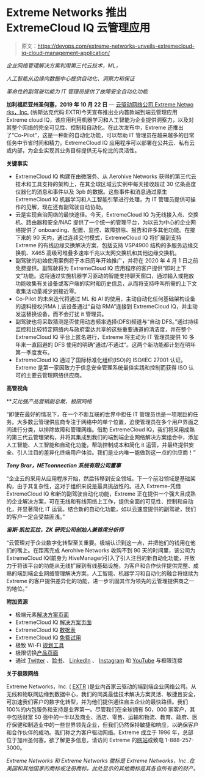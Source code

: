 # Extreme Networks 推出 ExtremeCloud IQ 云管理应用

> 原文：<https://devops.com/extreme-networks-unveils-extremecloud-iq-cloud-management-application/>

*企业网络管理解决方案利用第三代云技术，ML，*

*人工智能从边缘向数据中心提供自动化、洞察力和保证*

*革命性的副驾驶功能为 IT 管理员提供了故障安全自动化功能*

**加利福尼亚州圣何塞，2019 年 10 月 22 日** — [云驱动网络公司 Extreme Netwo rks，Inc.](https://www.extremenetworks.com/?utm_campaign=Q2-20_PR_ExtremeCloud_IQ&utm_medium=web&utm_source=PR-ExtremeCloud-IQ&utm_content=home) (纳斯达克代码:EXTR)今天宣布推出业内首款端到端云管理应用 Extreme cloud IQ，该应用利用机器学习和人工智能为企业提供洞察力，以及对其整个网络的完全可见性、控制和自动化。在此次发布中，Extreme 还推出了“Co-Pilot”，这是一种新的自动化功能，可以帮助 IT 管理员在越来越多的日常任务中节省时间和精力。ExtremeCloud IQ 应用程序可以部署在公共云、私有云或内部，为企业实现其业务目标提供无与伦比的灵活性。

**关键事实**

*   ExtremeCloud IQ 构建在由微服务、从 Aerohive Networks 获得的第三代云技术和工具支持的架构上，在其全球区域云实例中每天接收超过 30 亿条高度仪器化的消息和事件以及 3pb 的数据。这些事件和消息通过原生 ExtremeCloud IQ 机器学习和人工智能引擎进行处理，为 IT 管理员提供可操作的见解，现在还有副驾驶自动协助。
*   云是实现自治网络的最快途径。今天，ExtremeCloud IQ 为无线接入点、交换机、路由器和安全/NAC 提供了一个统一的管理平台，为以云为中心的企业网络提供了 onboarding、配置、监控、故障排除、报告和许多其他功能。在接下来的 90 天内，通过连续交付模式，ExtremeCloud IQ 将扩展到支持 Extreme 的有线边缘交换解决方案，包括支持 VSP4900 结构的多服务边缘交换机、X465 高级可堆叠多速率千兆以太网交换机和其他边缘交换机。
*   副驾驶的初始使用案例将于本日历年开始推广，并将在 2020 年 4 月 1 日之前免费提供。副驾驶将为 ExtremeCloud IQ 应用程序的客户提供“即时上下文”功能。这将通过实施机器学习驱动的智能支持聊天窗口，通过输入或拖放功能收集有关设备或客户端的实时和历史信息，从而将支持呼叫所需的上下文收集活动量减少到接近零。
*   Co-Pilot 的未来迭代将通过 ML 和 AI 的使用，主动自动化任何基础架构设备的退料授权(RMA ),该设备通过“自动 RMA”连接到 ExtremeCloud IQ，并主动发送替换设备，而不会打扰 it 管理员。
*   副驾驶也将采取猜测是否使用动态频率选择(DFS)频道与“自动 DFS。”通过持续监控和比较特定网络内与政府雷达共享的这些重要通道的清洁度，并在整个 ExtremeCloud IQ 平台上匿名进行，Extreme 将主动为 IT 管理员提供 10 多年来一直回避的 DFS 使用的明确“通过/不通过”。这两个新功能都计划在明年第一季度发布。
*   ExtremeCloud IQ 通过了国际标准化组织(ISO)的 ISO/IEC 27001 认证。Extreme 是第一家因致力于信息安全管理系统最佳实践和控制而获得 ISO 认可的主要云管理网络供应商。

**高管视角**

***艾比强产品营销副总裁，*极限网络**

“即使在最好的情况下，在一个不断互联的世界中担任 IT 管理员也是一项艰巨的任务。大多数云管理供应商专注于网络中的单个位置，迫使管理员在多个用户界面之间进行分类，以排除故障和管理网络。借助 ExtremeCloud IQ，我们将采用成熟的第三代云管理架构，并将其集成到我们的端到端企业网络解决方案组合中，添加人工智能、人工智能和自动化功能，帮助控制成本和简化 it 运营，并最终提供安全、引人注目的差异化终端用户体验。我们是业内唯一能做到这一点的供应商！”

***Tony Brar，NETconnection 系统有限公司董事***

“企业云的采用从应用程序开始，然后转移到安全领域。下一个前沿领域是基础架构，由于其复杂性，这对于组织来说是最具挑战性的。进入 Extreme–凭借 ExtremeCloud IQ 和新的副驾驶自动化功能，Extreme 正在提供一个强大且成熟的企业解决方案，可在无线和有线网络上工作，提供全面的可见性、控制和自动化，并显著简化 IT 运营。结合新的自动化功能，如以云速度提供的副驾驶，我们的客户一定会受益匪浅。”

***宙斯·凯拉瓦拉，ZK 研究公司创始人兼首席分析师***

“云管理对于企业数字化转型至关重要。极端认识到这一点，并把他们的钱用在他们的嘴上。在距离完成 Aerohive Networks 收购不到 90 天的时间里，该公司为 ExtremeCloud IQ(前身为 HiveManager)引入了引人注目的新自动化功能，并致力于将该平台的功能从无线扩展到有线基础设施，为客户和合作伙伴提供完整、成熟的端到端企业网络管理解决方案。人工智能、机器学习和自动化的融合将继续为 Extreme 的客户提供差异化的功能，进一步巩固其作为领先的云管理提供商之一的地位。”

**附加资源**

*   极端元素[解决方案页面](https://www.extremenetworks.com/resources/solution-brief/extreme-elements-the-building-blocks-of-the-autonomous-enterprise/?utm_campaign=Q2-20_PR_ExtremeCloud_IQ&utm_medium=web&utm_source=PR-ExtremeCloud-IQ&utm_content=ExtremeElementsSolutionBrief)
*   ExtremeCloud IQ [解决方案页面](https://www.extremenetworks.com/extremecloud-iq/?utm_campaign=Q2-20_PR_ExtremeCloud_IQ&utm_medium=web&utm_source=PR-ExtremeCloud-IQ&utm_content=ExtremeCloud%20IQ)
*   ExtremeCloud IQ [数据表](https://cloud.kapostcontent.net/pub/e2a6e40e-443f-brend4b44-ac84-526983d92b39/extremecloud-iq-data-sheet?kui=2qYJQBLLSMFlHTlUjgFbNA?utm_campaign=Q2-20_PR_ExtremeCloud_IQ&utm_medium=web&utm_source=PR_ExtremeCloud_IQ&utm_content=ExtremeCloudIQDataSheet)
*   ExtremeCloud IQ [免费试用](https://www.extremenetworks.com/cloud-networking/?utm_campaign=Q2-20_PR_ExtremeCloud_IQ&utm_medium=web&utm_source=PR-ExtremeCloud-IQ&utm_content=ExtremeCloud%20IQ%20Trial)
*   极致 Wi-Fi [规划工具](https://www.extremenetworks.com/planner/?utm_campaign=Q2-20_PR_ExtremeCloud_IQ&utm_medium=web&utm_source=PR-ExtremeCloud-IQ&utm_content=WiFi%20Planning%20Tool)
*   极限切换[产品页面](https://www.extremenetworks.com/products/extremeswitching/?utm_campaign=Q2-20_PR_ExtremeCloud_IQ&utm_medium=web&utm_source=PR-ExtremeCloud-IQ&utm_content=ExtremeSwitching)
*   通过 [Twitter](https://twitter.com/extremenetworks) 、[脸书](https://www.facebook.com/extremenetworks)、 [LinkedIn](https://www.linkedin.com/company/extreme-networks/) 、 [Instagram](https://www.instagram.com/extremenetworks/?hl=en) 和 [YouTube](https://www.youtube.com/extremenetworks) 与极限连接

**关于极限网络**

Extreme Networks，Inc. ( [EXTR](https://finance.yahoo.com/quote/EXTR?ltr=1) )是业内首家云驱动的端到端企业网络公司。从无线和物联网边缘到数据中心，我们的同类最佳技术解决方案灵活、敏捷且安全，可加速我们客户的数字化转型，并为他们提供通往自主企业的最快路径。我们 100%的内包服务和支持是业界第一。尽管我们在全球拥有 50，000 家客户，其中包括财富 50 强中的一半以及商业、酒店、零售、运输和物流、教育、政府、医疗保健和制造业中的一些世界领先企业，但我们仍然保持敏捷和响应，以确保客户和合作伙伴的成功。我们称之为客户驱动网络。Extreme 成立于 1996 年，总部位于加州圣何塞。欲了解更多信息，请访问 Extreme 的[网站](https://www.extremenetworks.com/?utm_campaign=Q2-20_PR_ExtremeCloud_IQ&utm_medium=web&utm_source=PR-ExtremeCloud-IQ&utm_content=home)或致电 1-888-257-3000。

*Extreme Networks 和 Extreme Networks 徽标是 Extreme Networks，Inc .在美国和其他国家的商标或注册商标。此处显示的其他商标是其各自所有者的财产。*